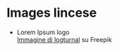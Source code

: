 # Images lincese
-   Lorem Ipsum logo  
    <a href="https://it.freepik.com/vettori-gratuito/vettore-di-gradiente-del-logo-colorato-uccello_28267842.htm#query=logo&position=2&from_view=keyword&track=sph">Immagine di logturnal</a> su Freepik
